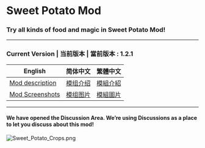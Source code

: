 # Sweet Potato Mod
### Try all kinds of food and magic in Sweet Potato Mod!
-----------------------------------------------------------------------------------------
### Current Version | 当前版本 | 當前版本 : 1.2.1

English | 简体中文 | 繁體中文
---------- | ---------- | ----------
[Mod description](https://github.com/Featurehouse/sweet_potato-release/blob/main/sweet_potato-description_en_us.md) | [模组介绍](https://github.com/Featurehouse/sweet_potato-release/blob/main/sweet_potato-description_zh_cn.md) | [模組介紹](https://github.com/Featurehouse/sweet_potato-release/blob/main/sweet_potato-description_zh_cn.md)
[Mod Screenshots](https://github.com/Featurehouse/sweet_potato-release/blob/main/Gallary.md) | [模组图片](https://github.com/Featurehouse/sweet_potato-release/blob/main/Gallary.md) | [模組圖片](https://github.com/Featurehouse/sweet_potato-release/blob/main/Gallary.md) 
-----------------------
#### We have opened the Discussion Area. We’re using Discussions as a place to let you discuss about this mod!
![Sweet_Potato_Crops.png](https://i.loli.net/2020/11/23/zEqy5TQexFDAKuI.png)
